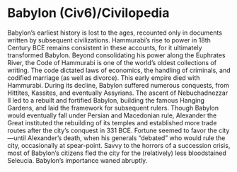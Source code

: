 # Babylon (Civ6)/Civilopedia

Babylon’s earliest history is lost to the ages, recounted only in documents written by subsequent civilizations. Hammurabi’s rise to power in 18th Century BCE remains consistent in these accounts, for it ultimately transformed Babylon. Beyond consolidating his power along the Euphrates River, the Code of Hammurabi is one of the world’s oldest collections of writing. The code dictated laws of economics, the handling of criminals, and codified marriage (as well as divorce).
This early empire died with Hammurabi. During its decline, Babylon suffered numerous conquests, from Hittites, Kassites, and eventually Assyrians. The ascent of Nebuchadnezzar II led to a rebuilt and fortified Babylon, building the famous Hanging Gardens, and laid the framework for subsequent rulers.
Though Babylon would eventually fall under Persian and Macedonian rule, Alexander the Great instituted the rebuilding of its temples and established more trade routes after the city’s conquest in 331 BCE. Fortune seemed to favor the city—until Alexander’s death, when his generals “debated” who would rule the city, occasionally at spear-point. Savvy to the horrors of a succession crisis, most of Babylon’s citizens fled the city for the (relatively) less bloodstained Seleucia. Babylon’s importance waned abruptly.